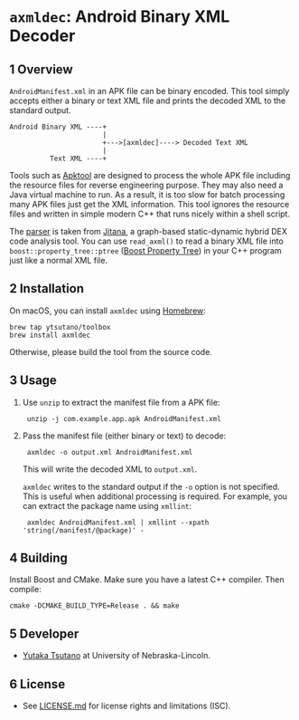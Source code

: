 `axmldec`: Android Binary XML Decoder
=====================================

## 1 Overview

`AndroidManifest.xml` in an APK file can be binary encoded. This tool simply
accepts either a binary or text XML file and prints the decoded XML to the
standard output.

    Android Binary XML ----+
                           |
                           +--->[axmldec]----> Decoded Text XML
                           |
              Text XML ----+

Tools such as [Apktool](https://ibotpeaches.github.io/Apktool/) are designed to
process the whole APK file including the resource files for reverse engineering
purpose. They may also need a Java virtual machine to run. As a result, it is
too slow for batch processing many APK files just get the XML information. This
tool ignores the resource files and written in simple modern C++ that runs
nicely within a shell script.

The [parser](include/jitana/util/axml_parser.hpp) is taken from
[Jitana](https://github.com/ytsutano/jitana), a graph-based static-dynamic
hybrid DEX code analysis tool. You can use `read_axml()` to read a binary XML
file into `boost::property_tree::ptree` ([Boost Property
Tree](http://www.boost.org/doc/libs/1_64_0/doc/html/property_tree.html)) in
your C++ program just like a normal XML file.

## 2 Installation

On macOS, you can install `axmldec` using [Homebrew](https://brew.sh):

    brew tap ytsutano/toolbox
    brew install axmldec

Otherwise, please build the tool from the source code.

## 3 Usage

1. Use `unzip` to extract the manifest file from a APK file:

        unzip -j com.example.app.apk AndroidManifest.xml

2. Pass the manifest file (either binary or text) to decode:

        axmldec -o output.xml AndroidManifest.xml

    This will write the decoded XML to `output.xml`.

    `axmldec` writes to the standard output if the `-o` option is not
    specified. This is useful when additional processing is required. For
    example, you can extract the package name using `xmllint`:

        axmldec AndroidManifest.xml | xmllint --xpath 'string(/manifest/@package)' -

## 4 Building

Install Boost and CMake. Make sure you have a latest C++ compiler. Then compile:

    cmake -DCMAKE_BUILD_TYPE=Release . && make

## 5 Developer

- [Yutaka Tsutano](http://yutaka.tsutano.com) at University of Nebraska-Lincoln.

## 6 License

- See [LICENSE.md](LICENSE.md) for license rights and limitations (ISC).
